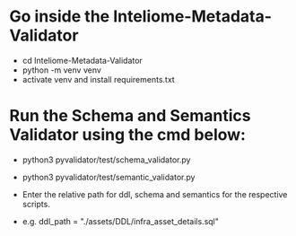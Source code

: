 # Go inside the Inteliome-Metadata-Validator
- cd Inteliome-Metadata-Validator
- python -m venv venv
- activate venv and install requirements.txt

# Run the Schema and Semantics Validator using the cmd below:
- python3 pyvalidator/test/schema_validator.py
- python3 pyvalidator/test/semantic_validator.py


- Enter the relative path for ddl, schema and semantics for the respective scripts.
- e.g. ddl_path = "./assets/DDL/infra_asset_details.sql"
